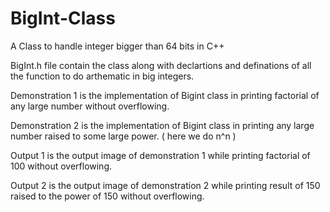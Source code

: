 # BigInt-Class
A Class to handle integer bigger than 64 bits in C++

BigInt.h file contain the class along with declartions and definations of all the function to do arthematic in big integers.

Demonstration 1 is the implementation of Bigint class in printing factorial of any large number without overflowing.

Demonstration 2 is the implementation of Bigint class in printing any large number raised to some large power. ( here we do n^n )

Output 1 is the output image of demonstration 1 while printing factorial of 100 without overflowing.

Output 2 is the output image of demonstration 2 while printing result of 150 raised to the power of 150 without overflowing.
